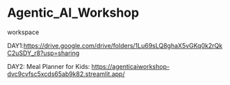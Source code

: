 # Agentic_AI_Workshop
workspace


DAY1:https://drive.google.com/drive/folders/1Lu69sLQ8ghaX5vGKq0k2rQkC2uSDY_r8?usp=sharing


DAY2: Meal Planner for Kids: https://agenticaiworkshop-dvc9cvfsc5xcds65ab9k82.streamlit.app/
